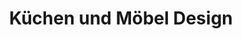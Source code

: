 ---
title: "Küchen und Möbel Design"
url: /rottenburg-am-neckar/kuechen-und-moebel-design/
shop: Warenhaus
---